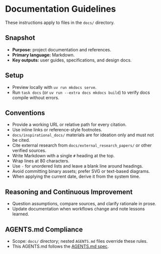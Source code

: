 # Documentation Guidelines

These instructions apply to files in the `docs/` directory.

## Snapshot
- **Purpose:** project documentation and references.
- **Primary language:** Markdown.
- **Key outputs:** user guides, specifications, and design docs.

## Setup
- Preview locally with `uv run mkdocs serve`.
- Run `task docs` (or `uv run --extra docs mkdocs build`) to verify docs
  compile without errors.

## Conventions
- Provide a working URL or relative path for every citation.
- Use inline links or reference-style footnotes.
- `docs/inspirational_docs/` materials are for ideation only and must not be
  cited.
- Cite external research from `docs/external_research_papers/` or other
  verified sources.
- Write Markdown with a single `#` heading at the top.
- Wrap lines at 80 characters.
- Use `-` for unordered lists and leave a blank line around headings.
- Avoid committing binary assets; prefer SVG or text-based diagrams.
- When applying the current date, derive it from the system time.

## Reasoning and Continuous Improvement
- Question assumptions, compare sources, and clarify rationale in prose.
- Update documentation when workflows change and note lessons learned.

## AGENTS.md Compliance
- Scope: `docs/` directory; nested `AGENTS.md` files override these rules.
- This AGENTS.md follows the [AGENTS.md spec](https://gist.github.com).
